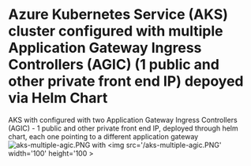 # Azure Kubernetes Service (AKS) cluster configured with multiple Application Gateway Ingress Controllers (AGIC) (1 public and other private front end IP) depoyed via Helm Chart
AKS with configured with two Application Gateway Ingress Controllers (AGIC) - 1 public and other private front end IP, deployed through helm chart, each one pointing to a different application gateway
![aks-multiple-agic.PNG](/aks-multiple-agic.PNG) with <img src='/aks-multiple-agic.PNG' width='100' height='100 >
